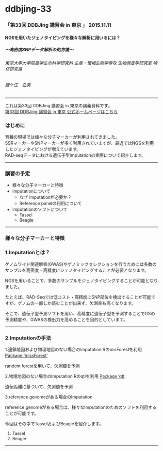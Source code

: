 # ddbjing-33

### 「第33回 DDBJing 講習会 in 東京 」 2015.11.11

#### NGSを用いたジェノタイピングを様々な解析に用いるには？
#####         ～高密度SNPデータ解析の処方箋～  
###### 東京大学大学院農学生命科学研究科 生産・環境生物学専攻 生物測定学研究室 特任研究員  
###### 鐘ケ江　弘美  

***

これは第33回 DDBJing 講習会 in 東京の講義資料です。  
[第33回 DDBJing 講習会 in 東京 公式ホームページはこちら](http://www.ddbj.nig.ac.jp/ddbjing/ddbjing-33.html)

### はじめに
育種の現場では様々な分子マーカーが利用されてきました。  
SSRマーカーやSNPマーカーが多く利用されていますが、最近ではNGSを利用したジェノタイピングが増えています。  
RAD-seqデータにおける遺伝子型Imputationの実際について紹介します。

***
### 講習の予定
- 様々な分子マーカーと特徴
- Imputationについて  
  - なぜ Imputationが必要か？
  - Reference panelの利用について
- Imputationのソフトについて  
  - Tassel
  - Beagle

***
### 様々な分子マーカーと特徴


### 1.Imputationとは？  

ゲノムワイド関連解析(GWAS)やゲノミックセレクションを行うためには多数のサンプルを高密度・高精度にジェノタイピングすることが必要となります。  

NGSを用いることで、多数のサンプルをジェノタイピングすることが可能となりました。  

たとえば、RAD­-Seqでは低コスト・高精度にSNP部位を検出することが可能ですが、ゲノムの一部しか読むことが出来ず、欠測率も高くなります。  

そこで、遺伝子型予測ソフトを用い、高精度に遺伝子型を予測することでGSの予測精度や、GWASの検出力を高めることを目的としています。

***
### 2.Imputationの手法  

1.連鎖地図および物理地図のない場合のImputation
RのmisForestを利用　　
  [Package ‘missForest’](https://cran.r-project.org/web/packages/missForest/missForest.pdf)　　

random forestを用いて、欠測値を予測

2.物理地図のない場合のImputation
Rのqtlを利用
[Package ‘qtl‘](http://www.rqtl.org/manual/qtl-manual.pdf)

遺伝距離に基づいて、欠測値を予測

3.reference genomeがある場合のImputation　　

reference genomeがある場合は、様々なImputationのためのソフトを利用することが可能です。　　

今回はその中でTasselおよびBeagleを紹介します。
  1. Tassel
  2. Beagle

  ***


　　
